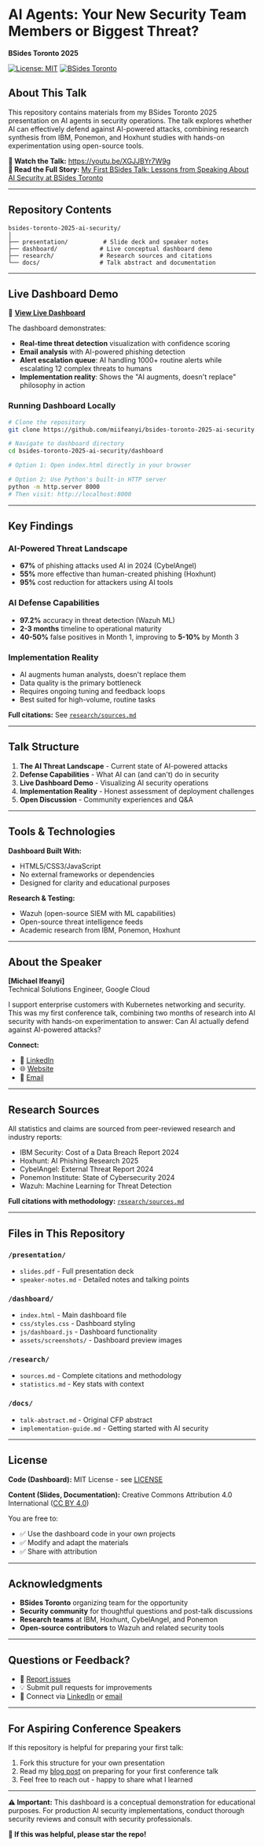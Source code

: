 # AI Agents: Your New Security Team Members or Biggest Threat?

**BSides Toronto 2025**

[![License: MIT](https://img.shields.io/badge/License-MIT-yellow.svg)](https://opensource.org/licenses/MIT)
[![BSides Toronto](https://img.shields.io/badge/BSides-Toronto%202025-blue)](https://bsidesto.ca/)

## About This Talk

This repository contains materials from my BSides Toronto 2025 presentation on AI agents in security operations. The talk explores whether AI can effectively defend against AI-powered attacks, combining research synthesis from IBM, Ponemon, and Hoxhunt studies with hands-on experimentation using open-source tools.

**🎥 Watch the Talk:** https://youtu.be/XGJJBYr7W9g  
**📖 Read the Full Story:** [My First BSides Talk: Lessons from Speaking About AI Security at BSides Toronto](https://michaelifeanyi.com/cloud-security/my-first-bsides-talk-lessons-from-speaking-about-ai-security-at-bsides-toronto/)

---

## Repository Contents
```
bsides-toronto-2025-ai-security/
│
├── presentation/          # Slide deck and speaker notes
├── dashboard/            # Live conceptual dashboard demo
├── research/             # Research sources and citations
└── docs/                 # Talk abstract and documentation
```

---

## Live Dashboard Demo

🔗 **[View Live Dashboard](https://miifeanyi.github.io/bsides-toronto-2025-ai-security/dashboard/index.html)**

The dashboard demonstrates:
- **Real-time threat detection** visualization with confidence scoring
- **Email analysis** with AI-powered phishing detection
- **Alert escalation queue**: AI handling 1000+ routine alerts while escalating 12 complex threats to humans
- **Implementation reality**: Shows the "AI augments, doesn't replace" philosophy in action

### Running Dashboard Locally
```bash
# Clone the repository
git clone https://github.com/miifeanyi/bsides-toronto-2025-ai-security.git

# Navigate to dashboard directory
cd bsides-toronto-2025-ai-security/dashboard

# Option 1: Open index.html directly in your browser

# Option 2: Use Python's built-in HTTP server
python -m http.server 8000
# Then visit: http://localhost:8000
```

---

## Key Findings

### AI-Powered Threat Landscape
- **67%** of phishing attacks used AI in 2024 (CybelAngel)
- **55%** more effective than human-created phishing (Hoxhunt)
- **95%** cost reduction for attackers using AI tools

### AI Defense Capabilities
- **97.2%** accuracy in threat detection (Wazuh ML)
- **2-3 months** timeline to operational maturity
- **40-50%** false positives in Month 1, improving to **5-10%** by Month 3

### Implementation Reality
- AI augments human analysts, doesn't replace them
- Data quality is the primary bottleneck
- Requires ongoing tuning and feedback loops
- Best suited for high-volume, routine tasks

**Full citations:** See [`research/sources.md`](research/sources.md)

---

## Talk Structure

1. **The AI Threat Landscape** - Current state of AI-powered attacks
2. **Defense Capabilities** - What AI can (and can't) do in security
3. **Live Dashboard Demo** - Visualizing AI security operations
4. **Implementation Reality** - Honest assessment of deployment challenges
5. **Open Discussion** - Community experiences and Q&A

---

## Tools & Technologies

**Dashboard Built With:**
- HTML5/CSS3/JavaScript
- No external frameworks or dependencies
- Designed for clarity and educational purposes

**Research & Testing:**
- Wazuh (open-source SIEM with ML capabilities)
- Open-source threat intelligence feeds
- Academic research from IBM, Ponemon, Hoxhunt

---

## About the Speaker

**[Michael Ifeanyi]**  
Technical Solutions Engineer, Google Cloud

I support enterprise customers with Kubernetes networking and security. This was my first conference talk, combining two months of research into AI security with hands-on experimentation to answer: Can AI actually defend against AI-powered attacks?

**Connect:**
- 🔗 [LinkedIn](https://www.linkedin.com/in/mifeanyi/)
- 🌐 [Website](your-website-url)
- 📧 [Email](your-email)

---

## Research Sources

All statistics and claims are sourced from peer-reviewed research and industry reports:

- IBM Security: Cost of a Data Breach Report 2024
- Hoxhunt: AI Phishing Research 2025
- CybelAngel: External Threat Report 2024
- Ponemon Institute: State of Cybersecurity 2024
- Wazuh: Machine Learning for Threat Detection

**Full citations with methodology:** [`research/sources.md`](research/sources.md)

---

## Files in This Repository

### `/presentation/`
- `slides.pdf` - Full presentation deck
- `speaker-notes.md` - Detailed notes and talking points

### `/dashboard/`
- `index.html` - Main dashboard file
- `css/styles.css` - Dashboard styling
- `js/dashboard.js` - Dashboard functionality
- `assets/screenshots/` - Dashboard preview images

### `/research/`
- `sources.md` - Complete citations and methodology
- `statistics.md` - Key stats with context

### `/docs/`
- `talk-abstract.md` - Original CFP abstract
- `implementation-guide.md` - Getting started with AI security

---

## License

**Code (Dashboard):** MIT License - see [LICENSE](LICENSE)

**Content (Slides, Documentation):** Creative Commons Attribution 4.0 International ([CC BY 4.0](https://creativecommons.org/licenses/by/4.0/))

You are free to:
- ✅ Use the dashboard code in your own projects
- ✅ Modify and adapt the materials
- ✅ Share with attribution

---

## Acknowledgments

- **BSides Toronto** organizing team for the opportunity
- **Security community** for thoughtful questions and post-talk discussions
- **Research teams** at IBM, Hoxhunt, CybelAngel, and Ponemon
- **Open-source contributors** to Wazuh and related security tools

---

## Questions or Feedback?

- 🐛 [Report issues](https://github.com/miifeanyi/bsides-toronto-2025-ai-security/issues)
- 💡 Submit pull requests for improvements
- 💬 Connect via [LinkedIn](https://www.linkedin.com/in/mifeanyi/) or [email](michael@michaelifeanyi.com)

---

## For Aspiring Conference Speakers

If this repository is helpful for preparing your first talk:
1. Fork this structure for your own presentation
2. Read my [blog post](link-to-blog) on preparing for your first conference talk
3. Feel free to reach out - happy to share what I learned

---

**⚠️ Important:** This dashboard is a conceptual demonstration for educational purposes. For production AI security implementations, conduct thorough security reviews and consult with security professionals.

**🌟 If this was helpful, please star the repo!**
